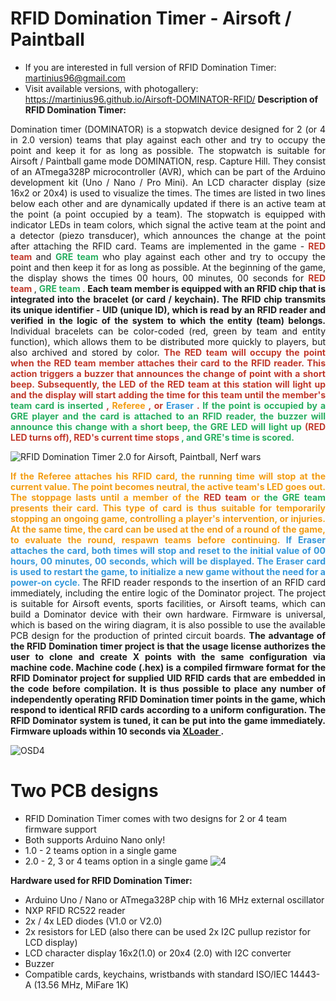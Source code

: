 # RFID Domination Timer - Airsoft / Paintball
* If you are interested in full version of RFID Domination Timer: martinius96@gmail.com
* Visit available versions, with photogallery: https://martinius96.github.io/Airsoft-DOMINATOR-RFID/
**Description of RFID Domination Timer:**
<p align="justify">
Domination timer (DOMINATOR) is a stopwatch device designed for 2 (or 4 in 2.0 version) teams that play against each other and try to occupy the point and keep it for as long as possible.
The stopwatch is suitable for Airsoft / Paintball game mode DOMINATION, resp. Capture Hill.
They consist of an ATmega328P microcontroller (AVR), which can be part of the Arduino development kit (Uno / Nano / Pro Mini).
An LCD character display (size 16x2 or 20x4) is used to visualize the times.
The times are listed in two lines below each other and are dynamically updated if there is an active team at the point (a point occupied by a team).
The stopwatch is equipped with indicator LEDs in team colors, which signal the active team at the point and a detector (piezo transducer), which announces the change at the point after attaching the RFID card.
Teams are implemented in the game - <b> <font color = "#C0392B"> RED team </font> </b> and <b> <font color = "#27AE60"> GRE team </font> </b> who play against each other and try to occupy the point and then keep it for as long as possible.
At the beginning of the game, the display shows the times 00 hours, 00 minutes, 00 seconds for <b> <font color = "#C0392B"> RED team </font> </b>, <b> <font color = "#27AE60 "> GRE team </font> </b>.
<b> Each team member is equipped with an RFID chip that is integrated into the bracelet (or card / keychain).
The RFID chip transmits its unique identifier - UID (unique ID), which is read by an RFID reader and verified in the logic of the system to which the entity (team) belongs. </b>
Individual bracelets can be color-coded (red, green by team and entity function), which allows them to be distributed more quickly to players, but also archived and stored by color.
<b> <font color = "#C0392B"> The RED team will occupy the point when the RED team member attaches their card to the RFID reader.
This action triggers a buzzer that announces the change of point with a short beep.
Subsequently, the LED of the RED team at this station will light up and the display will start adding the time for this team until the member's <font color = "#27AE60"> team card is inserted </font>, <font color = "#F39C12"> Referee </font>, or <font color = "#3498DB"> Eraser </font>. </font> </b>
<b> <font color = "#27AE60"> If the point is occupied by a GRE player and the card is attached to an RFID reader, the buzzer will announce this change with a short beep, the GRE LED will light up <font color = "#C0392B"> (RED LED turns off), RED's current time stops </font>, and GRE's time is scored. </font> </b>
</p>
<img src="[https://i.imgur.com/jsUlZY2.png](https://i.imgur.com/H4SWDQK.jpg)" style="display: block; max-width: 100%; height: auto;" alt="RFID Domination Timer 2.0 for Airsoft, Paintball, Nerf wars" title="RFID Domination Timer 2.0 for Airsoft, Paintball, Nerf wars"> 
<p align="justify">
<b> <font color = "#F39C12"> If the Referee attaches his RFID card, the running time will stop at the current value. The point becomes neutral, the active team's LED goes out.
The stoppage lasts until a member of the <font color = "#C0392B"> RED team </font> or <font color = "#27AE60"> the GRE team </font> presents their card.
This type of card is thus suitable for temporarily stopping an ongoing game, controlling a player's intervention, or injuries.
At the same time, the card can be used at the end of a round of the game, to evaluate the round, respawn teams before continuing. </font> </b>
<b> <font color = "#3498DB"> If Eraser attaches the card, both times will stop and reset to the initial value of 00 hours, 00 minutes, 00 seconds, which will be displayed.
The Eraser card is used to restart the game, to initialize a new game without the need for a power-on cycle. </font> </b>
The RFID reader responds to the insertion of an RFID card immediately, including the entire logic of the Dominator project.
The project is suitable for Airsoft events, sports facilities, or Airsoft teams, which can build a Dominator device with their own hardware.
Firmware is universal, which is based on the wiring diagram, it is also possible to use the available PCB design for the production of printed circuit boards.
<b> The advantage of the RFID Domination timer project is that the usage license authorizes the user to clone and create X points with the same configuration via machine code.
Machine code (.hex) is a compiled firmware format for the RFID Dominator project for supplied UID RFID cards that are embedded in the code before compilation.
It is thus possible to place any number of independently operating RFID Domination timer points in the game, which respond to identical RFID cards according to a uniform configuration.
The RFID Dominator system is tuned, it can be put into the game immediately. Firmware uploads within 10 seconds via <a href="[https://www.hobbytronics.co.uk/arduino-xloader](https://github.com/binaryupdates/xLoader)"> XLoader </a>. </b>
</p>

![OSD4](https://github.com/martinius96/Airsoft-DOMINATOR-RFID/assets/14253034/394512af-de1e-42cc-aa64-076f4aa261e3)
# Two PCB designs
* RFID Domination Timer comes with two designs for 2 or 4 team firmware support
* Both supports Arduino Nano only!
* 1.0 - 2 teams option in a single game
* 2.0 - 2, 3 or 4 teams option in a single game
![4](https://github.com/martinius96/Airsoft-DOMINATOR-RFID/assets/14253034/57f393b2-7760-40be-aa35-f53038750cc9)

**Hardware used for RFID Domination Timer:**
* Arduino Uno / Nano or ATmega328P chip with 16 MHz external oscillator
* NXP RFID RC522 reader
* 2x / 4x LED diodes (V1.0 or V2.0)
* 2x resistors for LED (also there can be used 2x I2C pullup rezistor for LCD display)
* LCD character display 16x2(1.0) or 20x4 (2.0) with I2C converter
* Buzzer
* Compatible cards, keychains, wristbands with standard ISO/IEC 14443-A (13.56 MHz, MiFare 1K)
